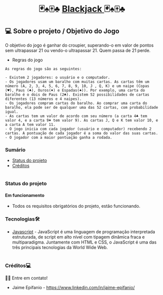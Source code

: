 <h1 align="center">
    🃏♠🀄♣ <a href="#" alt="site do projeto" target="_blank"> Blackjack </a> 🃏♠🀄♣ 
</h1>

## 💻 Sobre o projeto / Objetivo do Jogo

   O objetivo do jogo é ganhar do croupier, superando-o em valor de pontos sem ultrapassar 21 ou vendo-o ultrapassar 21. Quem passa de 21 perde.
   
   - Regras do jogo
    
    As regras do jogo são as seguintes:
    
    - Existem 2 jogadores: o usuário e o computador.
    - Os jogadores usam um baralho com muitas cartas. As cartas têm um número (A, 2, 3, 4, 5, 6, 7, 8, 9, 10, J , Q, K) e um naipe (Copas (♥️), Paus (♣️), Ouros(♦️) e Espadas(♠️)). Por exemplo, uma carta do baralho é o dois de Paus (2♣️). Existem 52 possibilidades de cartas diferentes (13 números e 4 naipes).
    - Os jogadores compram cartas do baralho. Ao comprar uma carta do baralho, ela pode ser de qualquer uma das 52 cartas, com probabilidade igual.
    - As cartas tem um valor de acordo com seu número (a carta 4♣️ tem valor 4, e a carta 9♦️ tem valor 9). As cartas J, Q e K tem valor 10, e a carta A tem valor 11.
    - O jogo inicia com cada jogador (usuário e computador) recebendo 2 cartas. A pontuação de cada jogador é a soma do valor das suas cartas.
    - O jogador com a maior pontuação ganha a rodada.
   

### Sumário

  - [Status do projeto](#status-do-projeto)
  - [Créditos](#créditos)
<br/><br/>

### Status do projeto

#### Em funcionamento
- Todos os requisitos obrigatórios do projeto, estão funcionando.

### Tecnologias🛠

  - [Javascript](https://www.javascript.com/)  - JavaScript é uma linguagem de programação interpretada estruturada, de script em alto nível com tipagem dinâmica fraca e multiparadigma. Juntamente com HTML e CSS, o JavaScript é uma das três principais tecnologias da World Wide Web.
    <br/><br/>

### Créditos💻
 👋🏽 Entre em contato!
 <br/>
* Jaime Epifanio - https://www.linkedin.com/in/jaime-epifanio/

